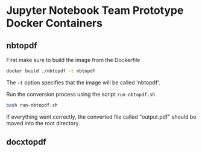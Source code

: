 # Jupyter Notebook Team Prototype Docker Containers

## nbtopdf

First make sure to build the image from the Dockerfile
```sh
docker build ./nbtopdf -t nbtopdf
```
The `-t` option specifies that the image will be called 'nbtopdf'.

Run the conversion process using the script `run-nbtopdf.sh`
```sh
bash run-nbtopdf.sh
```

If everything went correctly, the converted file called "output.pdf" should be moved into the root directory.

## docxtopdf
